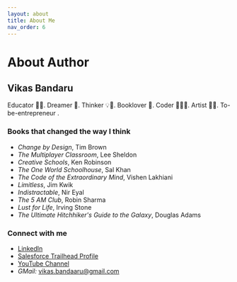 ```yaml
---
layout: about
title: About Me
nav_order: 6
---
```


# About Author

## Vikas Bandaru

Educator 👨‍🏫. Dreamer 💭. Thinker 💡🤔. Booklover 📖. Coder 👨🏽‍💻. Artist 👨‍🎨. To-be-entrepreneur .

### Books that changed the way I think

- _Change by Design_, Tim Brown
- _The Multiplayer Classroom_, Lee Sheldon
- _Creative Schools_, Ken Robinson
- _The One World Schoolhouse_, Sal Khan
- _The Code of the Extraordinary Mind_, Vishen Lakhiani
- _Limitless_, Jim Kwik
- _Indistractable_, Nir Eyal
- _The 5 AM Club_, Robin Sharma
- _Lust for Life_, Irving Stone
- _The Ultimate Hitchhiker's Guide to the Galaxy_, Douglas Adams

### Connect with me

- [LinkedIn](https://www.linkedin.com/in/vikas-bandaru/)
- [Salesforce Trailhead Profile](https://www.salesforce.com/trailblazer/vbandaru15)
- [YouTube Channel](https://youtube.com/@vikasbandaru3964?si=2fOKQBNkdY4tXXEw)
- _GMail:_ vikas.bandaaru@gmail.com
